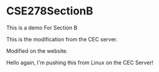 # CSE278SectionB
This is a demo For Section B



This is the modification from the CEC server.

Modified on the website.

Hello again, I'm pushing this from Linux on the CEC Server!
